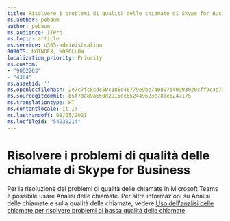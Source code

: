 ```yaml
---
title: Risolvere i problemi di qualità delle chiamate di Skype for Business
ms.author: pebaum
author: pebaum
ms.audience: ITPro
ms.topic: article
ms.service: o365-administration
ROBOTS: NOINDEX, NOFOLLOW
localization_priority: Priority
ms.custom:
- "9002263"
- "4364"
ms.assetid: ''
ms.openlocfilehash: 2e7c7fc8cdc50c186d48779e9be740807d40993020cff9c4e7794ceaf1f81443
ms.sourcegitcommit: b5f7da89a650d2915dc652449623c78be6247175
ms.translationtype: HT
ms.contentlocale: it-IT
ms.lasthandoff: 08/05/2021
ms.locfileid: "54039214"
---
```

# <a name="troubleshoot-skype-for-business-call-quality"></a>Risolvere i problemi di qualità delle chiamate di Skype for Business

Per la risoluzione dei problemi di qualità delle chiamate in Microsoft Teams è possibile usare Analisi delle chiamate. Per altre informazioni su Analisi delle chiamate e sulla qualità delle chiamate, vedere [Uso dell'analisi delle chiamate per risolvere problemi di bassa qualità delle chiamate](https://docs.microsoft.com/MicrosoftTeams/use-call-analytics-to-troubleshoot-poor-call-quality).
